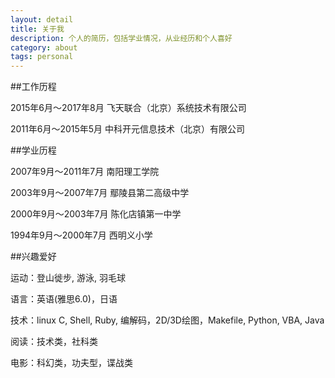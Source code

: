 ```yaml
---
layout: detail
title: 关于我
description: 个人的简历，包括学业情况，从业经历和个人喜好
category: about
tags: personal
---
```


##工作历程

2015年6月～2017年8月    飞天联合（北京）系统技术有限公司

2011年6月～2015年5月    中科开元信息技术（北京）有限公司

##学业历程

2007年9月～2011年7月    南阳理工学院

2003年9月～2007年7月    鄢陵县第二高级中学

2000年9月～2003年7月    陈化店镇第一中学

1994年9月～2000年7月    西明义小学

##兴趣爱好

运动：登山徙步, 游泳, 羽毛球

语言：英语(雅思6.0)，日语

技术：linux C, Shell, Ruby, 编解码，2D/3D绘图，Makefile, Python, VBA, Java

阅读：技术类，社科类

电影：科幻类，功夫型，谍战类
